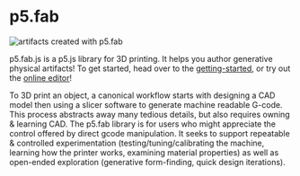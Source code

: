 # p5.fab

![artifacts created with p5.fab](./images/prints.png)

p5.fab.js is a p5.js library for 3D printing. It helps you author generative physical artifacts! To get started, head over to the [getting-started](https://github.com/machineagency/p5.fab/blob/main/docs/tutorials/getting-started.md), or try out the [online editor](https://rayxsong.github.io/p5.fab-FIDELIS/editor/index.html)!

To 3D print an object, a canonical workflow starts with designing a CAD model then using a slicer software to generate machine readable G-code. This process abstracts
away many tedious details, but also requires owning & learning CAD. The p5.fab library is for users who might appreciate the control offered by direct gcode manipulation. It seeks
to support repeatable & controlled experimentation (testing/tuning/calibrating the machine, learning how the printer works, examining material properties) as well as open-ended exploration (generative form-finding, quick design iterations).
